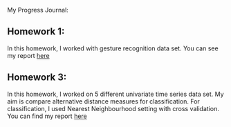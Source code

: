 My Progress Journal:

## Homework 1:

In this homework, I worked with gesture recognition data set. You can see my report [here](Files/HW1/IE48B_HW1.html)

## Homework 3:

In this homework, I worked on 5 different univariate time series data set. My aim is compare alternative distance measures for classification. For classification, I used Nearest Neighbourhood setting with cross validation. 
You can find my report [here](Files/HW3/IE48B-HW3-Report.html)